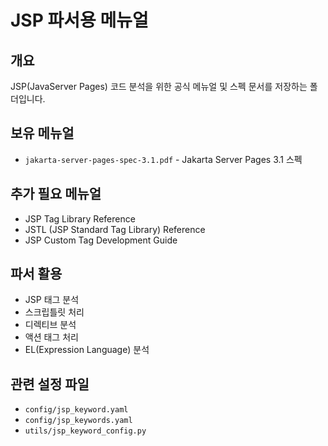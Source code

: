 # JSP 파서용 메뉴얼

## 개요
JSP(JavaServer Pages) 코드 분석을 위한 공식 메뉴얼 및 스펙 문서를 저장하는 폴더입니다.

## 보유 메뉴얼
- `jakarta-server-pages-spec-3.1.pdf` - Jakarta Server Pages 3.1 스펙

## 추가 필요 메뉴얼
- JSP Tag Library Reference
- JSTL (JSP Standard Tag Library) Reference
- JSP Custom Tag Development Guide

## 파서 활용
- JSP 태그 분석
- 스크립틀릿 처리
- 디렉티브 분석
- 액션 태그 처리
- EL(Expression Language) 분석

## 관련 설정 파일
- `config/jsp_keyword.yaml`
- `config/jsp_keywords.yaml`
- `utils/jsp_keyword_config.py`
